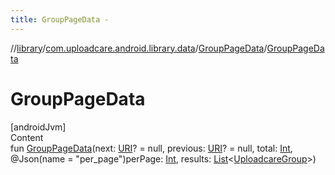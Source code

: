 ```yaml
---
title: GroupPageData -
---
```

//[library](../../index.md)/[com.uploadcare.android.library.data](../index.md)/[GroupPageData](index.md)/[GroupPageData](-group-page-data.md)



# GroupPageData  
[androidJvm]  
Content  
fun [GroupPageData](-group-page-data.md)(next: [URI](https://developer.android.com/reference/kotlin/java/net/URI.html)? = null, previous: [URI](https://developer.android.com/reference/kotlin/java/net/URI.html)? = null, total: [Int](https://kotlinlang.org/api/latest/jvm/stdlib/kotlin/-int/index.html), @Json(name = "per_page")perPage: [Int](https://kotlinlang.org/api/latest/jvm/stdlib/kotlin/-int/index.html), results: [List](https://kotlinlang.org/api/latest/jvm/stdlib/kotlin.collections/-list/index.html)<[UploadcareGroup](../../com.uploadcare.android.library.api/-uploadcare-group/index.md)>)  



